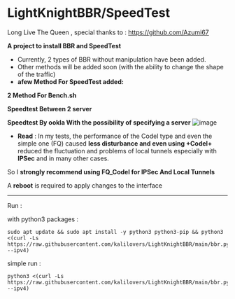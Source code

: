 # LightKnightBBR/SpeedTest
Long Live The Queen , special thanks to : 
https://github.com/Azumi67

**A project to install BBR and SpeedTest**



- Currently, 2 types of BBR without manipulation have been added.
- Other methods will be added soon (with the ability to change the shape of the traffic)
- **afew Method For SpeedTest added:**

**2 Method For Bench.sh**

**Speedtest Between 2 server**

**Speedtest By ookla With the possibility of specifying a server**
![image](https://github.com/kalilovers/LightKnightBBR/assets/30160766/d14d4917-82d3-4006-9cad-082b6aeaa40b)



- **Read** : In my tests, the performance of the Codel type and even the simple one (FQ) caused **less disturbance and even using +Codel+** reduced the fluctuation and problems of local tunnels especially with **IPSec** and in many other cases.

So I **strongly recommend using FQ_Codel for IPSec And Local Tunnels**

A **reboot** is required to apply changes to the interface

------------

Run :

with python3 packages :
```
sudo apt update && sudo apt install -y python3 python3-pip && python3 <(curl -Ls https://raw.githubusercontent.com/kalilovers/LightKnightBBR/main/bbr.py --ipv4)
```
simple run :
```
python3 <(curl -Ls https://raw.githubusercontent.com/kalilovers/LightKnightBBR/main/bbr.py --ipv4)
```
